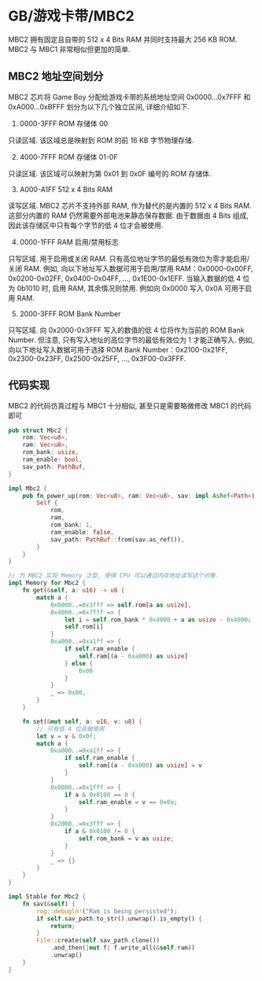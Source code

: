 # GB/游戏卡带/MBC2

MBC2 拥有固定且自带的 512 x 4 Bits RAM 并同时支持最大 256 KB ROM. MBC2 与 MBC1 非常相似但更加的简单.

## MBC2 地址空间划分

MBC2 芯片将 Game Boy 分配给游戏卡带的系统地址空间 0x0000...0x7FFF 和 0xA000...0xBFFF 划分为以下几个独立区间, 详细介绍如下.

1) 0000-3FFF ROM 存储体 00

只读区域. 该区域总是映射到 ROM 的前 16 KB 字节物理存储.

2) 4000-7FFF ROM 存储体 01-0F

只读区域. 该区域可以映射为第 0x01 到 0x0F 编号的 ROM 存储体.

3) A000-A1FF 512 x 4 Bits RAM

读写区域. MBC2 芯片不支持外部 RAM, 作为替代的是内置的 512 x 4 Bits RAM. 这部分内置的 RAM 仍然需要外部电池来静态保存数据. 由于数据由 4 Bits 组成, 因此该存储区中只有每个字节的低 4 位才会被使用.

4) 0000-1FFF RAM 启用/禁用标志

只写区域. 用于启用或关闭 RAM. 只有高位地址字节的最低有效位为零才能启用/关闭 RAM. 例如, 向以下地址写入数据可用于启用/禁用 RAM：0x0000-0x00FF, 0x0200-0x02FF, 0x0400-0x04FF, ..., 0x1E00-0x1EFF. 当输入数据的低 4 位为 0b1010 时, 启用 RAM, 其余情况则禁用. 例如向 0x0000 写入 0x0A 可用于启用 RAM.

5) 2000-3FFF ROM Bank Number

只写区域. 向 0x2000-0x3FFF 写入的数值的低 4 位将作为当前的 ROM Bank Number. 但注意, 只有写入地址的高位字节的最低有效位为 1 才能正确写入. 例如, 向以下地址写入数据可用于选择 ROM Bank Number：0x2100-0x21FF, 0x2300-0x23FF, 0x2500-0x25FF, ..., 0x3F00-0x3FFF.

## 代码实现

MBC2 的代码仿真过程与 MBC1 十分相似, 甚至只是需要略微修改 MBC1 的代码即可

```rs
pub struct Mbc2 {
    rom: Vec<u8>,
    ram: Vec<u8>,
    rom_bank: usize,
    ram_enable: bool,
    sav_path: PathBuf,
}

impl Mbc2 {
    pub fn power_up(rom: Vec<u8>, ram: Vec<u8>, sav: impl AsRef<Path>) -> Self {
        Self {
            rom,
            ram,
            rom_bank: 1,
            ram_enable: false,
            sav_path: PathBuf::from(sav.as_ref()),
        }
    }
}

// 为 MBC2 实现 Memory 泛型, 使得 CPU 可以通过内存地址读写这个对象.
impl Memory for Mbc2 {
    fn get(&self, a: u16) -> u8 {
        match a {
            0x0000..=0x3fff => self.rom[a as usize],
            0x4000..=0x7fff => {
                let i = self.rom_bank * 0x4000 + a as usize - 0x4000;
                self.rom[i]
            }
            0xa000..=0xa1ff => {
                if self.ram_enable {
                    self.ram[(a - 0xa000) as usize]
                } else {
                    0x00
                }
            }
            _ => 0x00,
        }
    }

    fn set(&mut self, a: u16, v: u8) {
        // 只有低 4 位会被使用
        let v = v & 0x0f;
        match a {
            0xa000..=0xa1ff => {
                if self.ram_enable {
                    self.ram[(a - 0xa000) as usize] = v
                }
            }
            0x0000..=0x1fff => {
                if a & 0x0100 == 0 {
                    self.ram_enable = v == 0x0a;
                }
            }
            0x2000..=0x3fff => {
                if a & 0x0100 != 0 {
                    self.rom_bank = v as usize;
                }
            }
            _ => {}
        }
    }
}

impl Stable for Mbc2 {
    fn sav(&self) {
        rog::debugln!("Ram is being persisted");
        if self.sav_path.to_str().unwrap().is_empty() {
            return;
        }
        File::create(self.sav_path.clone())
            .and_then(|mut f| f.write_all(&self.ram))
            .unwrap()
    }
}
```
